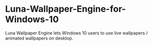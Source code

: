 # Luna-Wallpaper-Engine-for-Windows-10
Luna Wallpaper Engine lets Windows 10 users to use live wallpapers / animated wallpapers on desktop.
